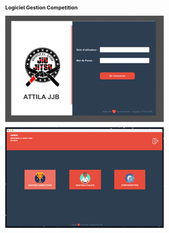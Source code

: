 ### Logiciel Gestion Competition

![Login Page](/screenshot/login-page.png "Login Page")

![Dashboard Page](/screenshot/dashboard.png "Dashboard Page")